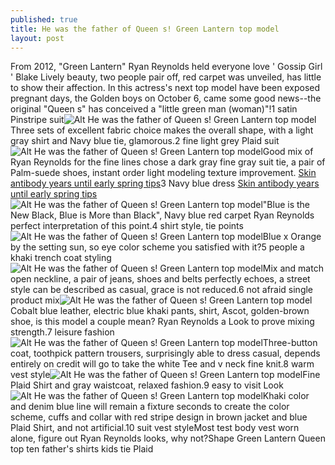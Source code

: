 ```yaml
---
published: true
title: He was the father of Queen s! Green Lantern top model
layout: post
---
```

From 2012, \"Green Lantern\" Ryan Reynolds held everyone love \' Gossip Girl \' Blake Lively beauty, two people pair off, red carpet was unveiled, has little to show their affection. In this actress\'s next top model have been exposed pregnant days, the Golden boys on October 6, came some good news--the original \"Queen s\" has conceived a \"little green man (woman)\"!1 satin Pinstripe suit![Alt He was the father of Queen s! Green Lantern top model](https://c2.staticflickr.com/8/7673/28310431246_bfe1f011bb_z.jpg)Three sets of excellent fabric choice makes the overall shape, with a light gray shirt and Navy blue tie, glamorous.2 fine light grey Plaid suit![Alt He was the father of Queen s! Green Lantern top model](https://c1.staticflickr.com/9/8695/28265776751_f3399c4f73_z.jpg)Good mix of Ryan Reynolds for the fine lines chose a dark gray fine gray suit tie, a pair of Palm-suede shoes, instant order light modeling texture improvement. [Skin antibody years until early spring tips](http://www.jigcase.com/2016/06/12/skin-antibody-years-until-early-spring-tips/)3 Navy blue dress [Skin antibody years until early spring tips](http://www.jigcase.com/2016/06/12/skin-antibody-years-until-early-spring-tips/)![Alt He was the father of Queen s! Green Lantern top model](https://c2.staticflickr.com/8/7617/28344147805_b8d0f68523_z.jpg)\"Blue is the New Black, Blue is More than Black\", Navy blue red carpet Ryan Reynolds perfect interpretation of this point.4 shirt style, tie points![Alt He was the father of Queen s! Green Lantern top model](https://c2.staticflickr.com/8/7300/27728391433_0d750fc1e4_z.jpg)Blue x Orange by the setting sun, so eye color scheme you satisfied with it?5 people a khaki trench coat styling![Alt He was the father of Queen s! Green Lantern top model](https://c1.staticflickr.com/9/8793/28062267180_5359991641_z.jpg)Mix and match open neckline, a pair of jeans, shoes and belts perfectly echoes, a street style can be described as casual, grace is not reduced.6 not afraid single product mix![Alt He was the father of Queen s! Green Lantern top model](https://c1.staticflickr.com/9/8643/28344164935_87a3dd721f_z.jpg)Cobalt blue leather, electric blue khaki pants, shirt, Ascot, golden-brown shoe, is this model a couple mean? Ryan Reynolds a Look to prove mixing strength.7 leisure fashion![Alt He was the father of Queen s! Green Lantern top model](https://c1.staticflickr.com/9/8792/28265821291_e4d14214b9_z.jpg)Three-button coat, toothpick pattern trousers, surprisingly able to dress casual, depends entirely on credit will go to take the white Tee and v neck fine knit.8 warm vest style![Alt He was the father of Queen s! Green Lantern top model](https://c1.staticflickr.com/9/8561/27728431533_c995c9c3fb_z.jpg)Fine Plaid Shirt and gray waistcoat, relaxed fashion.9 easy to visit Look![Alt He was the father of Queen s! Green Lantern top model](https://c1.staticflickr.com/9/8684/27728439573_5b97bc6c35_z.jpg)Khaki color and denim blue line will remain a fixture seconds to create the color scheme, cuffs and collar with red stripe design in brown jacket and blue Plaid Shirt, and not artificial.10 suit vest styleMost test body vest worn alone, figure out Ryan Reynolds looks, why not?Shape Green Lantern Queen top ten father\'s shirts kids tie Plaid